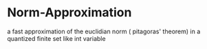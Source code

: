 # Norm-Approximation
a fast approximation of the euclidian norm ( pitagoras' theorem) in a quantized finite set like int variable
